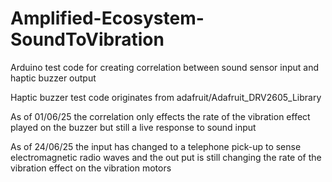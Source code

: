 # Amplified-Ecosystem-SoundToVibration

Arduino test code for creating correlation between sound sensor input and haptic buzzer output

Haptic buzzer test code originates from adafruit/Adafruit_DRV2605_Library

As of 01/06/25 the correlation only effects the rate of the vibration effect played on the buzzer but still a live response to sound input

As of 24/06/25 the input has changed to a telephone pick-up to sense electromagnetic radio waves and the out put is still changing the rate of the vibration effect on the vibration motors
